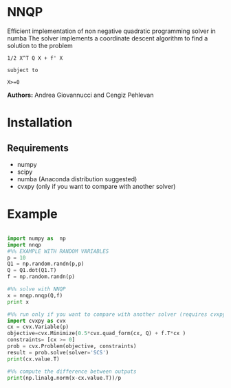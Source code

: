 NNQP
====

Efficient implementation of non negative quadratic programming solver in numba 
The solver implements a coordinate descent algorithm to find a solution to the problem

```
1/2 X^T Q X + f' X

subject to

X>=0
```


**Authors:** 
Andrea Giovannucci and Cengiz Pehlevan

Installation
============

Requirements
------------
- numpy
- scipy
- numba (Anaconda distribution suggested) 
- cvxpy (only if you want to compare with another solver)

Example
========

```python

import numpy as  np
import nnqp
#%% EXAMPLE WITH RANDOM VARIABLES
p = 10
Q1 = np.random.randn(p,p)
Q = Q1.dot(Q1.T)
f = np.random.randn(p)

#%% solve with NNQP
x = nnqp.nnqp(Q,f)
print x

#%% run only if you want to compare with another solver (requires cvxpy)
import cvxpy as cvx
cx = cvx.Variable(p) 
objective=cvx.Minimize(0.5*cvx.quad_form(cx, Q) + f.T*cx ) 
constraints= [cx >= 0]
prob = cvx.Problem(objective, constraints)
result = prob.solve(solver='SCS')
print(cx.value.T)

#%% compute the difference between outputs
print(np.linalg.norm(x-cx.value.T))/p
```
